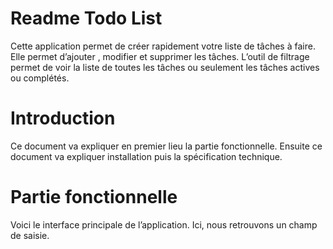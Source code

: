 
# Readme Todo List

 Cette application permet de créer rapidement votre liste de tâches à faire. Elle permet d’ajouter , modifier et supprimer les tâches. L’outil de filtrage permet de voir la liste de toutes les tâches ou seulement les tâches actives ou complétés.

# Introduction

Ce document va expliquer en premier lieu la partie fonctionnelle. Ensuite ce document va expliquer installation puis la spécification technique.

# Partie fonctionnelle
Voici le interface principale de l’application. Ici, nous retrouvons un champ de saisie.

